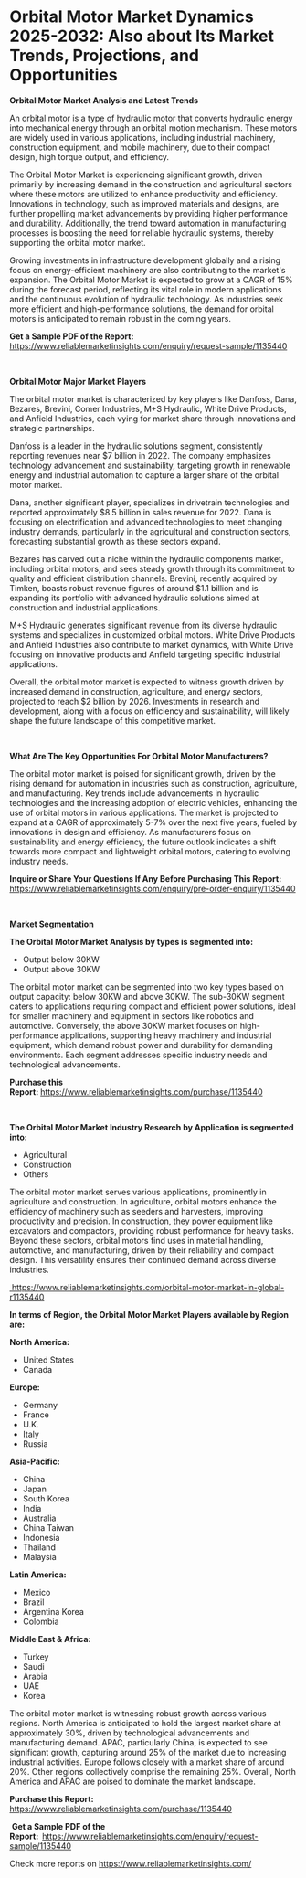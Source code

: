 <p><h1>Orbital Motor Market Dynamics 2025-2032: Also about Its Market Trends, Projections, and Opportunities</h1></p><p><strong>Orbital Motor Market Analysis and Latest Trends</strong></p>
<p><p>An orbital motor is a type of hydraulic motor that converts hydraulic energy into mechanical energy through an orbital motion mechanism. These motors are widely used in various applications, including industrial machinery, construction equipment, and mobile machinery, due to their compact design, high torque output, and efficiency.</p><p>The Orbital Motor Market is experiencing significant growth, driven primarily by increasing demand in the construction and agricultural sectors where these motors are utilized to enhance productivity and efficiency. Innovations in technology, such as improved materials and designs, are further propelling market advancements by providing higher performance and durability. Additionally, the trend toward automation in manufacturing processes is boosting the need for reliable hydraulic systems, thereby supporting the orbital motor market.</p><p>Growing investments in infrastructure development globally and a rising focus on energy-efficient machinery are also contributing to the market's expansion. The Orbital Motor Market is expected to grow at a CAGR of 15% during the forecast period, reflecting its vital role in modern applications and the continuous evolution of hydraulic technology. As industries seek more efficient and high-performance solutions, the demand for orbital motors is anticipated to remain robust in the coming years.</p></p>
<p><strong>Get a Sample PDF of the Report:&nbsp;</strong> <a href="https://www.reliablemarketinsights.com/enquiry/request-sample/1135440?utm_campaign=2214&utm_medium=2&utm_source=Github&utm_content=ia&utm_term=09042025&utm_id=orbital-motor">https://www.reliablemarketinsights.com/enquiry/request-sample/1135440</a></p>
<p>&nbsp;</p>
<p><strong>Orbital Motor Major Market Players</strong></p>
<p><p>The orbital motor market is characterized by key players like Danfoss, Dana, Bezares, Brevini, Comer Industries, M+S Hydraulic, White Drive Products, and Anfield Industries, each vying for market share through innovations and strategic partnerships.</p><p>Danfoss is a leader in the hydraulic solutions segment, consistently reporting revenues near $7 billion in 2022. The company emphasizes technology advancement and sustainability, targeting growth in renewable energy and industrial automation to capture a larger share of the orbital motor market.</p><p>Dana, another significant player, specializes in drivetrain technologies and reported approximately $8.5 billion in sales revenue for 2022. Dana is focusing on electrification and advanced technologies to meet changing industry demands, particularly in the agricultural and construction sectors, forecasting substantial growth as these sectors expand.</p><p>Bezares has carved out a niche within the hydraulic components market, including orbital motors, and sees steady growth through its commitment to quality and efficient distribution channels. Brevini, recently acquired by Timken, boasts robust revenue figures of around $1.1 billion and is expanding its portfolio with advanced hydraulic solutions aimed at construction and industrial applications.</p><p>M+S Hydraulic generates significant revenue from its diverse hydraulic systems and specializes in customized orbital motors. White Drive Products and Anfield Industries also contribute to market dynamics, with White Drive focusing on innovative products and Anfield targeting specific industrial applications.</p><p>Overall, the orbital motor market is expected to witness growth driven by increased demand in construction, agriculture, and energy sectors, projected to reach $2 billion by 2026. Investments in research and development, along with a focus on efficiency and sustainability, will likely shape the future landscape of this competitive market.</p></p>
<p>&nbsp;</p>
<p><strong>What Are The Key Opportunities For Orbital Motor Manufacturers?</strong></p>
<p><p>The orbital motor market is poised for significant growth, driven by the rising demand for automation in industries such as construction, agriculture, and manufacturing. Key trends include advancements in hydraulic technologies and the increasing adoption of electric vehicles, enhancing the use of orbital motors in various applications. The market is projected to expand at a CAGR of approximately 5-7% over the next five years, fueled by innovations in design and efficiency. As manufacturers focus on sustainability and energy efficiency, the future outlook indicates a shift towards more compact and lightweight orbital motors, catering to evolving industry needs.</p></p>
<p><strong>Inquire or Share Your Questions If Any Before Purchasing This Report:</strong> <a href="https://www.reliablemarketinsights.com/enquiry/pre-order-enquiry/1135440?utm_campaign=2214&utm_medium=2&utm_source=Github&utm_content=ia&utm_term=09042025&utm_id=orbital-motor">https://www.reliablemarketinsights.com/enquiry/pre-order-enquiry/1135440</a></p>
<p>&nbsp;</p>
<p><strong>Market Segmentation</strong></p>
<p><strong>The Orbital Motor Market Analysis by types is segmented into:</strong></p>
<p><ul><li>Output below 30KW</li><li>Output above 30KW</li></ul></p>
<p><p>The orbital motor market can be segmented into two key types based on output capacity: below 30KW and above 30KW. The sub-30KW segment caters to applications requiring compact and efficient power solutions, ideal for smaller machinery and equipment in sectors like robotics and automotive. Conversely, the above 30KW market focuses on high-performance applications, supporting heavy machinery and industrial equipment, which demand robust power and durability for demanding environments. Each segment addresses specific industry needs and technological advancements.</p></p>
<p><strong>Purchase this Report:&nbsp;</strong><a href="https://www.reliablemarketinsights.com/purchase/1135440?utm_campaign=2214&utm_medium=2&utm_source=Github&utm_content=ia&utm_term=09042025&utm_id=orbital-motor">https://www.reliablemarketinsights.com/purchase/1135440</a></p>
<p>&nbsp;</p>
<p><strong>The Orbital Motor Market Industry Research by Application is segmented into:</strong></p>
<p><ul><li>Agricultural</li><li>Construction</li><li>Others</li></ul></p>
<p><p>The orbital motor market serves various applications, prominently in agriculture and construction. In agriculture, orbital motors enhance the efficiency of machinery such as seeders and harvesters, improving productivity and precision. In construction, they power equipment like excavators and compactors, providing robust performance for heavy tasks. Beyond these sectors, orbital motors find uses in material handling, automotive, and manufacturing, driven by their reliability and compact design. This versatility ensures their continued demand across diverse industries.</p></p>
<p><a href="https://www.reliablemarketinsights.com/orbital-motor-market-in-global-r1135440?utm_campaign=2214&utm_medium=2&utm_source=Github&utm_content=ia&utm_term=09042025&utm_id=orbital-motor">&nbsp;https://www.reliablemarketinsights.com/orbital-motor-market-in-global-r1135440</a></p>
<p><strong>In terms of Region, the Orbital Motor Market Players available by Region are:</strong></p>
<p>
    <p> <strong> North America: </strong>
        <ul>
            <li>United States</li>
            <li>Canada</li>
        </ul>
        </p> 
    <p> <strong> Europe: </strong>
        <ul>
            <li>Germany</li>
            <li>France</li>
            <li>U.K.</li>
            <li>Italy</li>
            <li>Russia</li>
        </ul>
        </p> 
    <p> <strong> Asia-Pacific: </strong>
        <ul>
            <li>China</li>
            <li>Japan</li>
            <li>South Korea</li>
            <li>India</li>
            <li>Australia</li>
            <li>China Taiwan</li>
            <li>Indonesia</li>
            <li>Thailand</li>
            <li>Malaysia</li>
        </ul>
        </p> 
    <p> <strong> Latin America: </strong>
        <ul>
            <li>Mexico</li>
            <li>Brazil</li>
            <li>Argentina Korea</li>
            <li>Colombia</li>
        </ul>
        </p> 
    <p> <strong> Middle East & Africa: </strong>
        <ul>
            <li>Turkey</li>
            <li>Saudi</li>
            <li>Arabia</li>
            <li>UAE</li>
            <li>Korea</li>
        </ul>
    </p>
    </p>
<p><p>The orbital motor market is witnessing robust growth across various regions. North America is anticipated to hold the largest market share at approximately 30%, driven by technological advancements and manufacturing demand. APAC, particularly China, is expected to see significant growth, capturing around 25% of the market due to increasing industrial activities. Europe follows closely with a market share of around 20%. Other regions collectively comprise the remaining 25%. Overall, North America and APAC are poised to dominate the market landscape.</p></p>
<p><strong>Purchase this Report: </strong><a href="https://www.reliablemarketinsights.com/purchase/1135440?utm_campaign=2214&utm_medium=2&utm_source=Github&utm_content=ia&utm_term=09042025&utm_id=orbital-motor">https://www.reliablemarketinsights.com/purchase/1135440</a></p>
<p>&nbsp;<strong>Get a Sample PDF of the Report:&nbsp;&nbsp;</strong><a href="https://www.reliablemarketinsights.com/enquiry/request-sample/1135440?utm_campaign=2214&utm_medium=2&utm_source=Github&utm_content=ia&utm_term=09042025&utm_id=orbital-motor">https://www.reliablemarketinsights.com/enquiry/request-sample/1135440</a></p>
<p><strong></strong></p>
<p>Check more reports on <a href="https://www.reliablemarketinsights.com/?utm_campaign=2214&utm_medium=2&utm_source=Github&utm_content=ia&utm_term=09042025&utm_id=orbital-motor">https://www.reliablemarketinsights.com/</a></p>